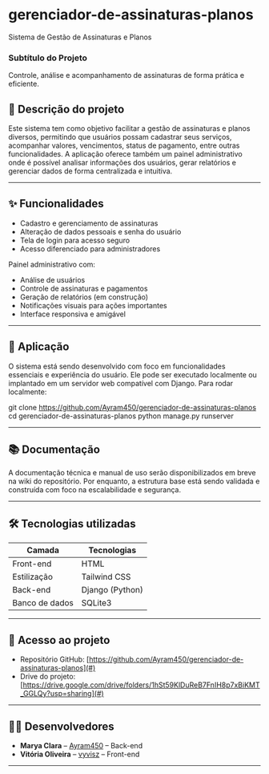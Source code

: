# gerenciador-de-assinaturas-planos
Sistema de Gestão de Assinaturas e Planos

### Subtítulo do Projeto
Controle, análise e acompanhamento de assinaturas de forma prática e eficiente.

## 📄 Descrição do projeto

Este sistema tem como objetivo facilitar a gestão de assinaturas e planos diversos, permitindo que usuários possam cadastrar seus serviços, acompanhar valores, vencimentos, status de pagamento, entre outras funcionalidades. A aplicação oferece também um painel administrativo onde é possível analisar informações dos usuários, gerar relatórios e gerenciar dados de forma centralizada e intuitiva.

---

## ✨ Funcionalidades

- Cadastro e gerenciamento de assinaturas
- Alteração de dados pessoais e senha do usuário
- Tela de login para acesso seguro
- Acesso diferenciado para administradores

Painel administrativo com:
- Análise de usuários
- Controle de assinaturas e pagamentos
- Geração de relatórios (em construção)
- Notificações visuais para ações importantes
- Interface responsiva e amigável

---

## 🚀 Aplicação

O sistema está sendo desenvolvido com foco em funcionalidades essenciais e experiência do usuário. Ele pode ser executado localmente ou implantado em um servidor web compatível com Django.
Para rodar localmente:

git clone <https://github.com/Ayram450/gerenciador-de-assinaturas-planos>
cd gerenciador-de-assinaturas-planos
python manage.py runserver

---

## 📚 Documentação

A documentação técnica e manual de uso serão disponibilizados em breve na wiki do repositório.
Por enquanto, a estrutura base está sendo validada e construída com foco na escalabilidade e segurança.

---

## 🛠 Tecnologias utilizadas

| Camada         | Tecnologias                     |
|----------------|---------------------------------|
| Front-end      | HTML                            |
| Estilização    | Tailwind CSS                    |
| Back-end       | Django (Python)                 |
| Banco de dados | SQLite3                         |

---

## 🔗 Acesso ao projeto

- Repositório GitHub: [https://github.com/Ayram450/gerenciador-de-assinaturas-planos](#)
- Drive do projeto: [https://drive.google.com/drive/folders/1hSt59KlDuReB7FnIH8p7xBiKMT_GGLQy?usp=sharing](#)
---

## 👩‍💻 Desenvolvedores

- **Marya Clara** – [Ayram450](#) – Back-end  
- **Vitória Oliveira** – [vyvisz](#) – Front-end  

---

